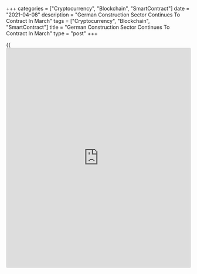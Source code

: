 +++
categories = ["Cryptocurrency", "Blockchain", "SmartContract"]
date = "2021-04-08"
description = "German Construction Sector Continues To Contract In March"
tags = ["Cryptocurrency", "Blockchain", "SmartContract"]
title = "German Construction Sector Continues To Contract In March"
type = "post"
+++

{{<iframe id="large-banner" src="https://www.bounty.group/#slide=25.0" width="100%" height="600" scrolling="no" style="border: 0px solid rgb(216, 221, 230); border-radius: 3px;">}}

Germany's construction sector continued to shrink in March but the pace
of decline slowed from February, survey data from IHS Markit showed on
Thursday.

The construction Purchasing Managers' Index rose to 47.5 in March from
41.0 in February.

Nonetheless, a score below 50 indicates contraction in the sector and
the latest reading was the second-highest since the start of the
[coronavirus][1] disease 2019 pandemic behind that seen last August.

Survey respondents reported bad weather in March, alongside delays
caused by long wait times on planning permissions and a soft patch in
demand.

Commercial activity recorded its shallowest decline for 13 months,
though was still the worst-performing sub-sector narrowly behind civil
engineering. Housing activity recorded the slowest contraction.

Phil Smith, an associate director at IHS Markit, said reports from
surveyed businesses indicated that the sector continued to be held back
by a soft patch in new orders linked to the impact of the pandemic on
clients' willingness and ability to invest, with several firms also
commenting on delays in planning permissions.

For comments and feedback [contact](https://www.playgroundfx.com/contact/): editorial@rtt[news](https://www.letsplayfx.com/blog/forex-news-website/).com

[Economic News][2]

 **What parts of the world are seeing the best (and worst) economic
performances lately? Click[here][3] to check out our [Econ Scorecard][3]
and find out! See up-to-the-moment [ranking](https://www.playgroundfx.com/blog/crypto-exchange-ranking/)s for the best and worst
performers in [GDP][4], [unemployment rate][5], [inflation][6] and much
more.**

   1. www.rtt[news](https://www.letsplayfx.com/blog/forex-news-website/).com/list/coronavirus.aspx
   2. www.rtt[news](https://www.letsplayfx.com/blog/forex-news-website/).com/Content/EconomicNews.aspx
   3. www.rtt[news](https://www.letsplayfx.com/blog/forex-news-website/).com/economic-scorecard/world-rank/industrial-production/highest-performance.aspx
   4. www.rtt[news](https://www.letsplayfx.com/blog/forex-news-website/).com/economic-scorecard/world-rank/GDP/highest-performance.aspx
   5. www.rtt[news](https://www.letsplayfx.com/blog/forex-news-website/).com/economic-scorecard/world-rank/unemployment-rate/lowest-performance.aspx
   6. www.rtt[news](https://www.letsplayfx.com/blog/forex-news-website/).com/economic-scorecard/world-rank/CPI/highest-performance.aspx